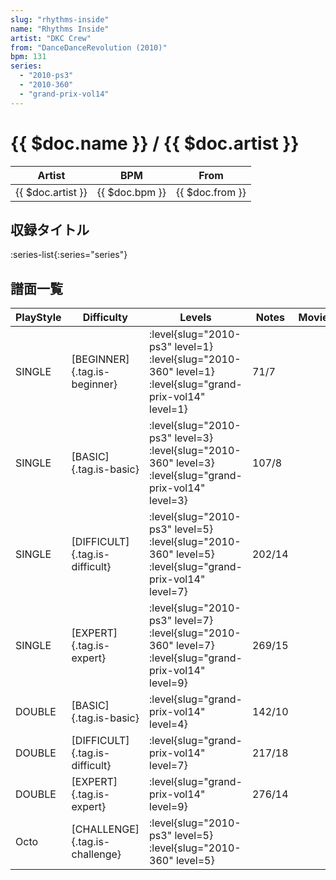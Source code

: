 ```yaml
---
slug: "rhythms-inside"
name: "Rhythms Inside"
artist: "DKC Crew"
from: "DanceDanceRevolution (2010)"
bpm: 131
series:
  - "2010-ps3"
  - "2010-360"
  - "grand-prix-vol14"
---
```


# {{ $doc.name }} / {{ $doc.artist }}

|Artist|BPM|From|
|------|---|----|
|{{ $doc.artist }}|{{ $doc.bpm }}|{{ $doc.from }}|

## 収録タイトル

:series-list{:series="series"}

## 譜面一覧

|PlayStyle|Difficulty|Levels|Notes|Movie|
|---------|----------|------|-----|-----|
|SINGLE|[BEGINNER]{.tag.is-beginner}|<div class="field is-grouped is-grouped-multiline"> :level{slug="2010-ps3" level=1} :level{slug="2010-360" level=1} :level{slug="grand-prix-vol14" level=1}</div>|71/7||
|SINGLE|[BASIC]{.tag.is-basic}|<div class="field is-grouped is-grouped-multiline"> :level{slug="2010-ps3" level=3} :level{slug="2010-360" level=3} :level{slug="grand-prix-vol14" level=3}</div>|107/8||
|SINGLE|[DIFFICULT]{.tag.is-difficult}|<div class="field is-grouped is-grouped-multiline"> :level{slug="2010-ps3" level=5} :level{slug="2010-360" level=5} :level{slug="grand-prix-vol14" level=7}</div>|202/14||
|SINGLE|[EXPERT]{.tag.is-expert}|<div class="field is-grouped is-grouped-multiline"> :level{slug="2010-ps3" level=7} :level{slug="2010-360" level=7} :level{slug="grand-prix-vol14" level=9}</div>|269/15||
|DOUBLE|[BASIC]{.tag.is-basic}|<div class="field is-grouped is-grouped-multiline"> :level{slug="grand-prix-vol14" level=4}</div>|142/10||
|DOUBLE|[DIFFICULT]{.tag.is-difficult}|<div class="field is-grouped is-grouped-multiline"> :level{slug="grand-prix-vol14" level=7}</div>|217/18||
|DOUBLE|[EXPERT]{.tag.is-expert}|<div class="field is-grouped is-grouped-multiline"> :level{slug="grand-prix-vol14" level=9}</div>|276/14||
|Octo|[CHALLENGE]{.tag.is-challenge}|<div class="field is-grouped is-grouped-multiline"> :level{slug="2010-ps3" level=5} :level{slug="2010-360" level=5}</div>|||
